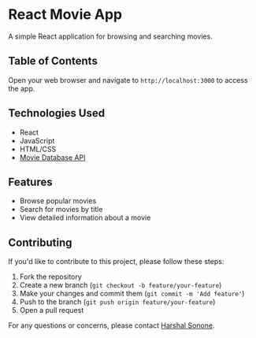 # React Movie App

A simple React application for browsing and searching movies.

## Table of Contents
Open your web browser and navigate to `http://localhost:3000` to access the app.

## Technologies Used

- React
- JavaScript
- HTML/CSS
- [Movie Database API](https://www.themoviedb.org/documentation/api)

## Features

- Browse popular movies
- Search for movies by title
- View detailed information about a movie


## Contributing

If you'd like to contribute to this project, please follow these steps:

1. Fork the repository
2. Create a new branch (`git checkout -b feature/your-feature`)
3. Make your changes and commit them (`git commit -m 'Add feature'`)
4. Push to the branch (`git push origin feature/your-feature`)
5. Open a pull request

For any questions or concerns, please contact [Harshal Sonone](mailto:harshalsonone2501@gmail.com).

